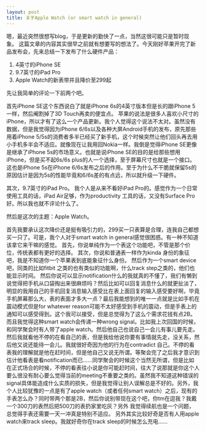```yaml
---
layout: post
title: 关于Apple Watch (or smart watch in general)
---
```


嗯，最近突然很想写blog，于是更新的勤快了一点，当然这很可能只是暂时现象。 这篇文章的内容其实很早之前就有想要写的想法了。今天刚好苹果开完了新品发布会，先来总结一下发布了什么硬件产品：

1. 4英寸的iPhone SE
2. 9.7英寸的iPad Pro
3. Apple Watch的新表带并且降价至299起

 

先让我简单的评论一下前两个吧。

首先iPhone SE这个东西说白了就是iPhone 6s的4英寸版本但是长的跟iPhone 5一样，然后阉割掉了3D Touch再卖的便宜点。 苹果的说法是很多人喜欢小尺寸的iPhone，所以才有了这么一个产品更新。我个人觉得这个说法不太对。虽然没有数据，但是我觉得因为iPhone 6/6s以及各种大屏Android手机的发布，原先那些用着iPhone 5/5s的消费者多半已经买了新手机，这个时候突然让他们回头再去用小手机多半会不适应。就像现在让我用回Nokia一样。我倒是觉得iPhone SE更像是继承了iPhone 5s的市场意义。也就是说iPhone SE的目的是给那些想用iPhone，但是买不起6s/6s plus的人一个选择，至于屏幕尺寸也就是一个接口。这也是iPhone 5s在iPhone 6/6s发布之后的作用。至于为什么不干脆就保留5s的原因估计是因为5s的性能毕竟和6/6s差的有点远，所以就升级一下硬件。

其次，9.7英寸的iPad Pro。 我个人是从来不看好iPad Pro的。感觉作为一个日常使用工具的话，iPad Air足够，作为productivity 工具的话，又没有Surface Pro好。所以我也就不评论什么了。

然后是这次的主题：Apple Watch。

首先我要承认这次降价还是挺有吸引力的，299买一只表算是合理，连我自己都想买一只了。可是，我个人对于smart watch in general感觉很困惑。有一种不知道该拿它来干嘛的感觉。 首先，你说单纯作为一个表这个功能吧，不管是那个价位，传统表都有更好的选择。 其次，你说和普通表一样作为kinda 身份的象征吧，我是不知道你一个苹果表到底能象征什么身份。 然后作为一个smart device吧，同类的比如fitbit 之类的也有类似的功能啊，什么track step之类的，他们也能显示时间。 然后你说可以显示notification什么的我就真的不懂了，我们有懒到说觉得把手机从口袋掏出来很麻烦吗？然后比如可以回复消息什么的就更扯淡了，明显的我用自己的手机回复消息输入感受比在表上面回复的输入感受要好啊，毕竟手机屏幕那么大，表的表面才多大一点？最后我能想到的唯一一点就是比如手机在震动模式但是for whatever reason可能不太好感受到手机的震动，但是手表上的通知可以感受得到。这个我可以接受，但是总觉得为了这么个需求花钱有点2B。而且我觉得这种smart watch会传递一种wrong signal。比如我上次回国的时候，和同学聚会时有人带了apple watch。然后他自己也说自己一会儿有事儿要先走。然后我就看他不停的在看自己的表，但是我给他说你要有事情就先走，没关系，然后他又说还能待一会儿。我就很好奇因为他的行为在contradict 自己。不停的看表我的理解就是他在赶时间，但是他自己又说无所谓。等聚会完了之后我才意识到估计他看表是看notification而已……同学聚会的时候这个当然无所谓，但是比如在正式场合的时候，不停的看表往小说是你可能赶时间，往大了说那就是你这个人要么很没有耐心要么觉得当前的meeting不重要之类的。虽然我不知道这种错误的signal具体能造成什么实质的损失，但是我觉得让别人误解总是不好的。另外，我个人比较犹豫的一点是有了apple watch（或者任何smart watch）之后，现有的手表怎么办？同时带两个那是2B，然后你说别带现在这个吧，你tm在逗我？我戴一个300刀的表然后把500刀的表扔家里吃灰？另外 我觉得续航也是一个问题，总觉得手表还需要一天一冲真是特别不适应。 另外其实比较好奇是否有人用apple watch来track sleep。我就好奇你在track sleep的时候怎么充电……